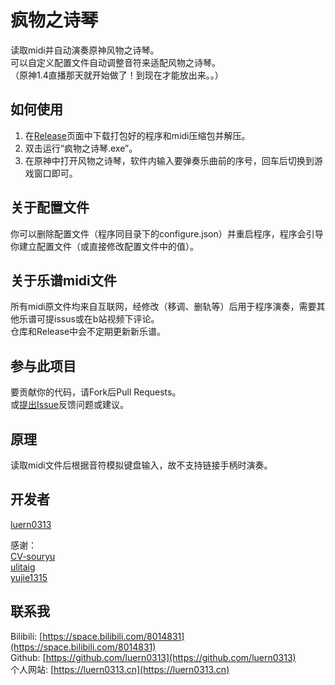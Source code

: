 # 疯物之诗琴

读取midi并自动演奏原神风物之诗琴。  
可以自定义配置文件自动调整音符来适配风物之诗琴。  
（原神1.4直播那天就开始做了！到现在才能放出来。。）

## 如何使用

1. 在[Release](https://github.com/luern0313/WindSong-Lyre-Genshin-Impact/releases)页面中下载打包好的程序和midi压缩包并解压。
2. 双击运行“疯物之诗琴.exe”。
3. 在原神中打开风物之诗琴，软件内输入要弹奏乐曲前的序号，回车后切换到游戏窗口即可。

## 关于配置文件

你可以删除配置文件（程序同目录下的configure.json）并重启程序，程序会引导你建立配置文件（或直接修改配置文件中的值）。  

## 关于乐谱midi文件

所有midi原文件均来自互联网，经修改（移调、删轨等）后用于程序演奏，需要其他乐谱可提issus或在b站视频下评论。  
仓库和Release中会不定期更新新乐谱。

## 参与此项目

要贡献你的代码，请Fork后Pull Requests。  
或[提出Issue](https://github.com/luern0313/Lson/issues)反馈问题或建议。

## 原理

读取midi文件后根据音符模拟键盘输入，故不支持链接手柄时演奏。  

## 开发者

[luern0313](https://github.com/luern0313)  

感谢：  
[CV-souryu](https://github.com/CV-souryu)  
[ulitaig](https://github.com/ulitaig)  
[yujie1315](https://github.com/yujie1315)

## 联系我

Bilibili: [https://space.bilibili.com/8014831](https://space.bilibili.com/8014831)  
Github: [https://github.com/luern0313](https://github.com/luern0313)  
个人网站: [https://luern0313.cn](https://luern0313.cn)
